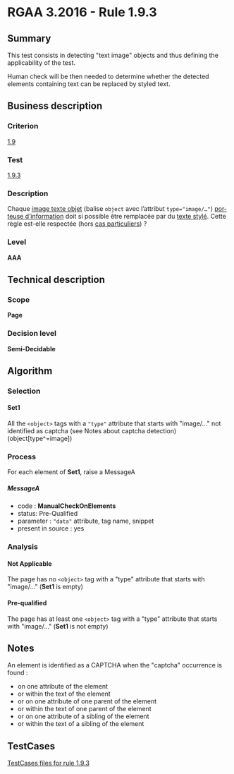 # RGAA 3.2016 - Rule 1.9.3

## Summary
This test consists in detecting "text image" objects and thus defining the applicability of the test.

Human check will be then needed to determine whether the detected elements containing text can be replaced by styled text.

## Business description

### Criterion
[1.9](http://references.modernisation.gouv.fr/rgaa-accessibilite/2016/criteres.html#crit-1-9)

### Test
[1.9.3](http://references.modernisation.gouv.fr/rgaa-accessibilite/2016/criteres.html#test-1-9-3)

### Description
<div lang="fr">Chaque <a href="http://references.modernisation.gouv.fr/rgaa-accessibilite/2016/glossaire.html#image-texteObj">image texte objet</a> (balise <code lang="en">object</code> avec l&#x2019;attribut <code lang="en">type="image/…"</code>) <a href="http://references.modernisation.gouv.fr/rgaa-accessibilite/2016/glossaire.html#image-porteuse-dinformation">porteuse d&#x2019;information</a> doit si possible &#xEA;tre remplac&#xE9;e par du <a href="http://references.modernisation.gouv.fr/rgaa-accessibilite/2016/glossaire.html#texte-styl">texte styl&#xE9;</a>. Cette r&#xE8;gle est-elle respect&#xE9;e (hors <a href="http://references.modernisation.gouv.fr/rgaa-accessibilite/cas-particuliers.html#cp-1-9" title="Cas particuliers pour le crit&#xE8;re 1.9">cas particuliers</a>)&nbsp;?</div>

### Level
**AAA**

## Technical description

### Scope
**Page**

### Decision level
**Semi-Decidable**

## Algorithm

### Selection

#### Set1

All the `<object>` tags with a `"type"` attribute that starts with "image/..." not identified as captcha (see Notes about captcha detection)  (object[type^=image])

### Process

For each element of **Set1**, raise a MessageA

##### MessageA 

-    code : **ManualCheckOnElements** 
-    status: Pre-Qualified
-    parameter : `"data"` attribute, tag name, snippet
-    present in source : yes

### Analysis

#### Not Applicable

The page has no `<object>` tag with a "type" attribute that starts with "image/..." (**Set1** is empty)

#### Pre-qualified

The page has at least one `<object>` tag with a "type" attribute that starts with "image/..." (**Set1** is not empty)

## Notes

An element is identified as a CAPTCHA when the "captcha" occurrence is found :

- on one attribute of the element
- or within the text of the element
- or on one attribute of one parent of the element
- or within the text of one parent of the element
- or on one attribute of a sibling of the element
- or within the text of a sibling of the element



##  TestCases

[TestCases files for rule 1.9.3](https://github.com/Asqatasun/Asqatasun/tree/develop/rules/rules-rgaa3.2016/src/test/resources/testcases/rgaa32016/Rgaa32016Rule010903/)


